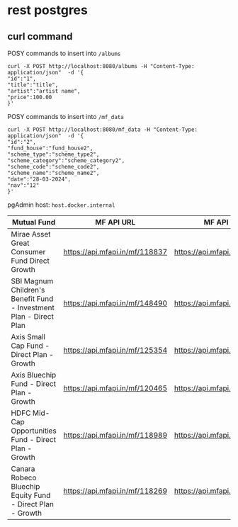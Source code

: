 # rest postgres

## curl command

POSY commands to insert into `/albums`
```
curl -X POST http://localhost:8080/albums -H "Content-Type: application/json"  -d '{
"id":"1",
"title":"title",
"artist":"artist name",
"price":100.00
}'
```

POSY commands to insert into `/mf_data`
```
curl -X POST http://localhost:8080/mf_data -H "Content-Type: application/json"  -d '{
"id":"2",
"fund_house":"fund_house2",
"scheme_type":"scheme_type2",
"scheme_category":"scheme_category2",
"scheme_code":"scheme_code2",
"scheme_name":"scheme_name2",
"date":"28-03-2024",
"nav":"12"
}'
```

pgAdmin host: `host.docker.internal`

| Mutual Fund | MF API URL | MF API LATEST URL |
|-------------|------------|------------  |
|Mirae Asset Great Consumer Fund Direct Growth| https://api.mfapi.in/mf/118837 | https://api.mfapi.in/mf/118837/latest |
|SBI Magnum Children's Benefit Fund - Investment Plan - Direct Plan| https://api.mfapi.in/mf/148490 | https://api.mfapi.in/mf/148490/latest |
|Axis Small Cap Fund - Direct Plan - Growth| https://api.mfapi.in/mf/125354 | https://api.mfapi.in/mf/125354/latest |
|Axis Bluechip Fund - Direct Plan - Growth| https://api.mfapi.in/mf/120465 | https://api.mfapi.in/mf/120465/latestx |
|HDFC Mid-Cap Opportunities Fund - Direct Plan - Growth| https://api.mfapi.in/mf/118989 | https://api.mfapi.in/mf/118989/latest
|Canara Robeco Bluechip Equity Fund - Direct Plan - Growth| https://api.mfapi.in/mf/118269 | https://api.mfapi.in/mf/118269/latest |
